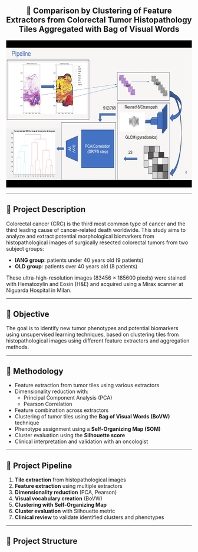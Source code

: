 <h2 align="center">🧬 Comparison by Clustering of Feature Extractors from Colorectal Tumor Histopathology Tiles Aggregated with Bag of Visual Words</h2>

<p align="center">
  <img src="https://github.com/Tonyb94/DigitalPathology/blob/master/PIPELINE.jpeg" height="400" alt="Project Pipeline" />
</p>

---

## 📝 Project Description

Colorectal cancer (CRC) is the third most common type of cancer and the third leading cause of cancer-related death worldwide. This study aims to analyze and extract potential morphological biomarkers from histopathological images of surgically resected colorectal tumors from two subject groups:

- **IANG group**: patients under 40 years old (9 patients)
- **OLD group**: patients over 40 years old (8 patients)

These ultra-high-resolution images (83456 × 185600 pixels) were stained with Hematoxylin and Eosin (H&E) and acquired using a Mirax scanner at Niguarda Hospital in Milan.

---

## 🎯 Objective

The goal is to identify new tumor phenotypes and potential biomarkers using unsupervised learning techniques, based on clustering tiles from histopathological images using different feature extractors and aggregation methods.

---

## 🔬 Methodology

- Feature extraction from tumor tiles using various extractors
- Dimensionality reduction with:
  - Principal Component Analysis (PCA)
  - Pearson Correlation
- Feature combination across extractors
- Clustering of tumor tiles using the **Bag of Visual Words (BoVW)** technique
- Phenotype assignment using a **Self-Organizing Map (SOM)**
- Cluster evaluation using the **Silhouette score**
- Clinical interpretation and validation with an oncologist

---

## 🔄 Project Pipeline

1. **Tile extraction** from histopathological images
2. **Feature extraction** using multiple extractors
3. **Dimensionality reduction** (PCA, Pearson)
4. **Visual vocabulary creation** (BoVW)
5. **Clustering with Self-Organizing Map**
6. **Cluster evaluation** with Silhouette metric
7. **Clinical review** to validate identified clusters and phenotypes

---

## 📁 Project Structure

